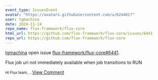 ```yaml
---
event_type: IssuesEvent
avatar: "https://avatars.githubusercontent.com/u/624481?"
user: tgmachina
date: 2024-11-14
repo_name: flux-framework/flux-core
html_url: https://github.com/flux-framework/flux-core/issues/6441
repo_url: https://github.com/flux-framework/flux-core
---
```


<a href='https://github.com/tgmachina' target='_blank'>tgmachina</a> open issue <a href='https://github.com/flux-framework/flux-core/issues/6441' target='_blank'>flux-framework/flux-core#6441</a>.

<p>Flux job uri not immediately available when job transitions to RUN</p><small>Hi Flux team,...</small><a href='https://github.com/flux-framework/flux-core/issues/6441' target='_blank'>View Comment</a>